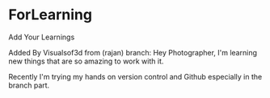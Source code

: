 # ForLearning

Add Your Learnings

Added By Visualsof3d from (rajan) branch:
Hey Photographer, I'm learning new things that are so amazing to work with it. 

Recently I'm trying my hands on version control and Github especially in the branch part.
